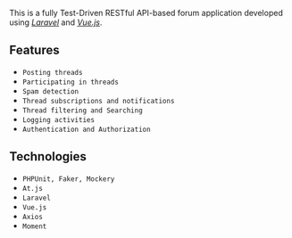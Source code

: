 This is a fully Test-Driven RESTful API-based forum application developed using [*Laravel*](https://laravel.com/) and [*Vue.js*](https://vuejs.org/).

## Features
- `Posting threads`
- `Participating in threads`
- `Spam detection`
- `Thread subscriptions and notifications`
- `Thread filtering and Searching`
- `Logging activities`
- `Authentication and Authorization`

## Technologies
- `PHPUnit, Faker, Mockery`
- `At.js`
- `Laravel`
- `Vue.js`
- `Axios`
- `Moment`
